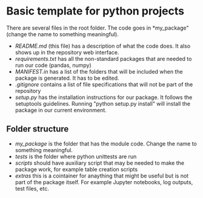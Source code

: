 # Basic template for python projects


There are several files in the root folder. The code goes in *my_package" (change the name to something meaningful).

- *README.md* (this file) has a description of what the code does. It also shows up in the repository web interface.
- *requirements.txt* has all the non-standard packages that are needed to run our code (pandas, numpy)
- *MANIFEST.in* has a list of the folders that will be included when the package is generated. It has to be edited.
- *.gitignore* contains a list of file specifications that will not be part of the repository
- *setup.py* has the installation instructions for our package. It follows the setuptools guidelines. Running "python setup.py install" will install the package in our current environment.

## Folder structure
- *my_package* is the folder that has the module code. Change the name to something meaningful.
- *tests* is the folder where python unittests are run
- *scripts* should have auxiliary script that may be needed to make the package work, for example table creation scripts
- *extras* this is a cointainer for anaything that might be useful but is not part of the package itself. For example Jupyter notebooks, log outputs, test files, etc.
